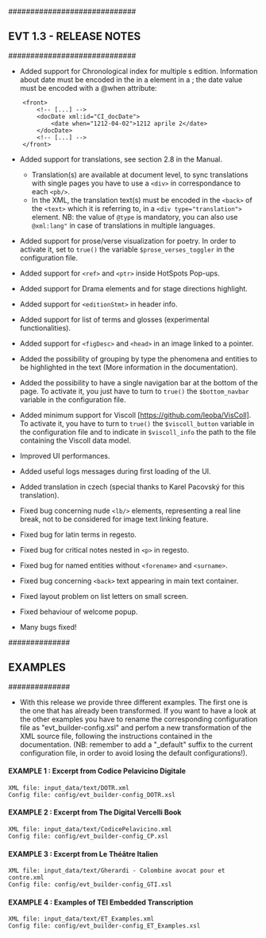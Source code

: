 #############################
## EVT 1.3 - RELEASE NOTES ##
#############################

* Added support for Chronological index for multiple <text>s edition. Information about date must be encoded in the <front> in a <date> element in a <docDate>; the date value must be encoded with a @when attribute:
```
	<front>
		<!-- [...] -->
		<docDate xml:id="CI_docDate">
			<date when="1212-04-02">1212 aprile 2</date>
		</docDate>
		<!-- [...] -->
	</front>
```

* Added support for translations, see section 2.8 in the Manual. 
  * Translation(s) are available at document level, to sync translations with single pages you have to use a ```<div>``` in correspondance to each ```<pb/>```. 
  * In the XML, the translation text(s) must be encoded in the ```<back>``` of the ```<text>``` which it is referring to, in a ```<div type="translation">``` element. NB: the value of ```@type``` is mandatory, you can also use ```@xml:lang"``` in case of translations in multiple languages.

* Added support for prose/verse visualization for poetry. In order to activate it, set to ```true()``` the variable ```$prose_verses_toggler``` in the configuration file.
  
* Added support for ```<ref>``` and ```<ptr>``` inside HotSpots Pop-ups.

* Added support for Drama elements and for stage directions highlight.

* Added support for ```<editionStmt>``` in header info.

* Added support for list of terms and glosses (experimental functionalities).

* Added support for ```<figDesc>``` and ```<head>``` in an image linked to a pointer.

* Added the possibility of grouping by type the phenomena and entities to be highlighted in the text (More information in the documentation).
  
* Added the possibility to have a single navigation bar at the bottom of the page. To activate it, you just have to turn to ```true()``` the ```$bottom_navbar``` variable in the configuration file.

* Added minimum support for Viscoll [https://github.com/leoba/VisColl]. To activate it, you have to turn to ```true()``` the ```$viscoll_button``` variable in the configuration file and to indicate in ```$viscoll_info``` the path to the file containing the Viscoll data model.

* Improved UI performances.

* Added useful logs messages during first loading of the UI.

* Added translation in czech (special thanks to Karel Pacovský for this translation).

* Fixed bug concerning nude ```<lb/>``` elements, representing a real line break, not to be considered for image text linking feature.

* Fixed bug for latin terms in regesto. 

* Fixed bug for critical notes nested in ```<p>``` in regesto.

* Fixed bug for named entities without ```<forename>``` and ```<surname>```.

* Fixed bug concerning ```<back>``` text appearing in main text container.

* Fixed layout problem on list letters on small screen.
  
* Fixed behaviour of welcome popup.
  
* Many bugs fixed!


##############
## EXAMPLES ##
##############

* With this release we provide three different examples. The first one is the one that has already been transformed. If you want to have a look at the other examples you have to rename the corresponding configuration file as "evt_builder-config.xsl" and perfom a new transformation of the XML source file, following the instructions contained in the documentation.
(NB: remember to add a "_default" suffix to the current configuration file, in order to avoid losing the default configurations!).  


#### EXAMPLE 1 : Excerpt from Codice Pelavicino Digitale

	XML file: input_data/text/DOTR.xml
	Config file: config/evt_builder-config_DOTR.xsl

#### EXAMPLE 2 : Excerpt from The Digital Vercelli Book

	XML file: input_data/text/CodicePelavicino.xml
	Config file: config/evt_builder-config_CP.xsl

#### EXAMPLE 3 : Excerpt from Le Théâtre Italien

	XML file: input_data/text/Gherardi - Colombine avocat pour et contre.xml
	Config file: config/evt_builder-config_GTI.xsl

#### EXAMPLE 4 : Examples of TEI Embedded Transcription

	XML file: input_data/text/ET_Examples.xml
	Config file: config/evt_builder-config_ET_Examples.xsl

